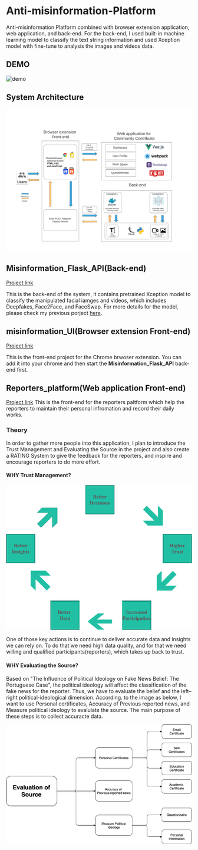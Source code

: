 # Anti-misinformation-Platform
Anti-misinformation Platform combined with browser extension application, web application, and back-end. For the back-end,  I used built-in machine learning model to classify the text string information and used Xception model with fine-tune to analysis the images and videos data. 

## DEMO
![demo](./assets/demo.gif)
## System Architecture
![data flow](./assets/project_data_flow.png)

## Misinformation_Flask_API(Back-end)
[Project link](https://github.com/YunfanXu/Misinformation_Flask_API)

This is the back-end of the system, it contains pretrained Xception model to classify the manipulated facial iamges and videos, which includes Deepfakes, Face2Face, and FaceSwap. For more details for the model, please check my previous porject [here](https://github.com/YunfanXu/Detection-of-Manipulated-Facial-Video).

## misinformation_UI(Browser extension Front-end)
[Project link](https://github.com/YunfanXu/misinformation_slayer)

This is the front-end project for the Chrome brwoser extension. You can add it into your chrome and then start the **Misinformation_Flask_API** back-end first.

## Reporters_platform(Web application Front-end)
[Project link](https://github.com/YunfanXu/Reporters_platform)
This is the front-end for the reporters paltform which help the reporters to maintain their personal infromation and record their daily works. 

###  Theory
In order to gather more people into this application, I plan to introduce  the Trust Management and Evaluating the Source in the project and also create a RATING System to give the feedback for the reporters, and inspire and encourage reporters to do more effort.


#### WHY Trust Management?

![trust management](./assets/trust_cycle.drawio.png)

One of those key actions is to continue to deliver accurate data and insights we can rely on. To do that we need high data quality, and for that we need willing and qualified participants(reporters), which takes up back to trust.


#### WHY Evaluating the Source?

Based on "The Influence of Political Ideology on Fake News Belief: The Portuguese Case", the political ideology will affect the classification of the fake news for the reporter. Thus, we have to evaluate the belief and the left–right political-ideological dimension. According. to the image as below, I want to use Personal certificates, Accuracy of Previous reported news, and Measure political ideology to evalulate the source. The main purpose of these steps is to collect accuracte data.

![evalution](./assets/trust_evaluation.drawio.png)
